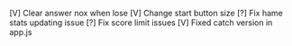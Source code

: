 [V] Clear answer nox when lose
[V] Change start button size
[?] Fix hame stats updating issue
[?] Fix score limit issues
[V] Fixed catch version in app.js